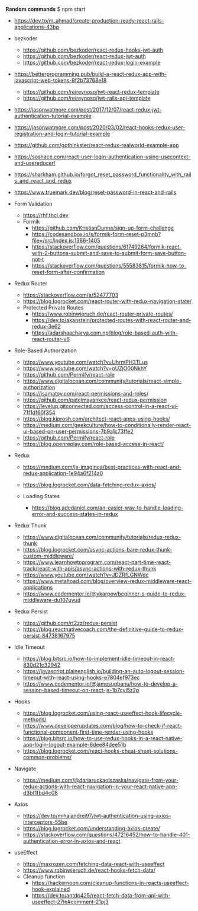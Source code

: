 **Random commands**
$ npm start

* https://dev.to/m_ahmad/create-production-ready-react-rails-applications-43bp
* bezkoder
  * https://github.com/bezkoder/react-redux-hooks-jwt-auth
  * https://github.com/bezkoder/react-redux-jwt-auth
  * https://github.com/bezkoder/react-redux-login-example
* https://betterprogramming.pub/build-a-react-redux-app-with-javascript-web-tokens-9f2b73768e18
  * https://github.com/reireynoso/jwt-react-redux-template
  * https://github.com/reireynoso/jwt-rails-api-template
* https://jasonwatmore.com/post/2017/12/07/react-redux-jwt-authentication-tutorial-example
* https://jasonwatmore.com/post/2020/03/02/react-hooks-redux-user-registration-and-login-tutorial-example
* https://github.com/gothinkster/react-redux-realworld-example-app
* https://soshace.com/react-user-login-authentication-using-usecontext-and-usereducer/
* https://sharkham.github.io/forgot_reset_password_functionality_with_rails_and_react_and_redux
* https://www.truemark.dev/blog/reset-password-in-react-and-rails

* Form Validation
  * https://rhf.thcl.dev
  * Formik
    * https://github.com/KristianDunne/sign-up-form-challenge
    * https://codesandbox.io/s/formik-form-reset-p3mnb?file=/src/index.js:1386-1405
    * https://stackoverflow.com/questions/61749264/formik-react-with-2-buttons-submit-and-save-to-submit-form-save-button-not-t
    * https://stackoverflow.com/questions/55583815/formik-how-to-reset-form-after-confirmation

* Redux Router
  * https://stackoverflow.com/a/52477703
  * https://blog.logrocket.com/react-router-with-redux-navigation-state/
  * Protected Private Routes
    * https://www.robinwieruch.de/react-router-private-routes/
    * https://dev.to/akanstein/protected-routes-with-react-router-and-redux-3e62
    * https://adarshaacharya.com.np/blog/role-based-auth-with-react-router-v6

* Role-Based Authorization
  * https://www.youtube.com/watch?v=UhrmPH3TLus
  * https://www.youtube.com/watch?v=oUZjO00NkhY
  * https://github.com/Permify/react-role
  * https://www.digitalocean.com/community/tutorials/react-simple-authorization
  * https://isamatov.com/react-permissions-and-roles/
  * https://github.com/patelmayankce/react-redux-permission
  * https://levelup.gitconnected.com/access-control-in-a-react-ui-71f1df60f354
  * https://blog.kiprosh.com/architect-react-apps-using-hooks/
  * https://medium.com/geekculture/how-to-conditionally-render-react-ui-based-on-user-permissions-7b9a1c73ffe2
  * https://github.com/Permify/react-role
  * https://blog.openreplay.com/role-based-access-in-react/

* Redux
  * https://medium.com/js-imaginea/best-practices-with-react-and-redux-application-1e94a6f214a0
  * https://blog.logrocket.com/data-fetching-redux-axios/

  * Loading States
    * https://blog.adedaniel.com/an-easier-way-to-handle-loading-error-and-success-states-in-redux

* Redux Thunk
  * https://www.digitalocean.com/community/tutorials/redux-redux-thunk
  * https://blog.logrocket.com/async-actions-bare-redux-thunk-custom-middleware/
  * https://www.learnhowtoprogram.com/react-part-time-react-track/react-with-apis/async-actions-with-redux-thunk
  * https://www.youtube.com/watch?v=JDZRfLGNWdc
  * https://www.metaltoad.com/blog/overview-redux-middleware-react-applications
  * https://www.codementor.io/@vkarpov/beginner-s-guide-to-redux-middleware-du107uyud

* Redux Persist
  * https://github.com/rt2zz/redux-persist
  * https://blog.reactnativecoach.com/the-definitive-guide-to-redux-persist-84738167975

* Idle Timeout
  * https://blog.bitsrc.io/how-to-implement-idle-timeout-in-react-830d21c32942
  * https://javascript.plainenglish.io/building-an-auto-logout-session-timeout-with-react-using-hooks-e7804ef973ec
  * https://www.codementor.io/@jamesugbanu/how-to-develop-a-session-based-timeout-on-react-js-1b7cyl5z2p

* Hooks
  * https://blog.logrocket.com/using-react-useeffect-hook-lifecycle-methods/
  * https://www.developerupdates.com/blog/how-to-check-if-react-functional-component-first-time-render-using-hooks
  * https://blog.bitsrc.io/how-to-use-redux-hooks-in-a-react-native-app-login-logout-example-6dee84dee51b
  * https://blog.logrocket.com/react-hooks-cheat-sheet-solutions-common-problems/

* Navigate
  * https://medium.com/@dariaruckaolszaska/navigate-from-your-redux-actions-with-react-navigation-in-your-react-native-app-d3bf1fbd4c08

* Axios
  * https://dev.to/mihaiandrei97/jwt-authentication-using-axios-interceptors-55be
  * https://blog.logrocket.com/understanding-axios-create/
  * https://stackoverflow.com/questions/47216452/how-to-handle-401-authentication-error-in-axios-and-react

* useEffect
  * https://maxrozen.com/fetching-data-react-with-useeffect
  * https://www.robinwieruch.de/react-hooks-fetch-data/
  * Cleanup function
    * https://hackernoon.com/cleanup-functions-in-reacts-useeffect-hook-explained
    * https://dev.to/antdp425/react-fetch-data-from-api-with-useeffect-27le#comment-21pj3
